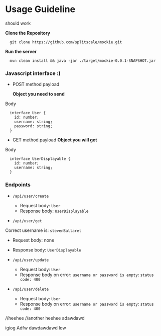 # Usage Guideline

should work

**Clone the Repository**

```
  git clone https://github.com/splitscale/mockie.git
```

**Run the server**

```
  mvn clean install && java -jar ./target/mockie-0.0.1-SNAPSHOT.jar
```

### Javascript interface :)

- POST method payload

  **Object you need to send**

Body

```
  interface User {
    id: number;
    username: string;
    password: string;
  }
```

- GET method payload
  **Object you will get**

Body

```
  interface UserDisplayable {
    id: number;
    username: string;
  }
```



### Endpoints

- `/api/user/create`

  - Request body: `User`
  - Response body: `UserDisplayable`

- `/api/user/get`

Correct username is: `stevenBallaret`

- Request body: none
- Response body: `UserDisplayable`

- `/api/user/update`

  - Request body: `User`
  - Response body on error: `username or password is empty`: `status code: 400`

- `/api/user/delete`

  - Request body: `User`
  - Response body on error: `username or password is empty`: `status code: 400`

//heehee
//another heehee
adawdawd

igiog
Adfw
dawdawdawd
low
